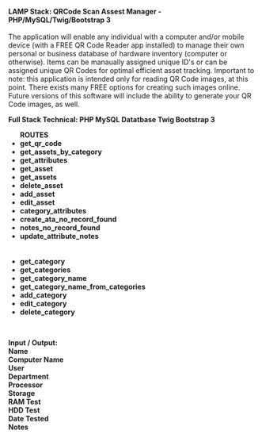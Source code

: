 <b>LAMP Stack: QRCode Scan Assest Manager - PHP/MySQL/Twig/Bootstrap 3</b>
<br><br>
The application will enable any individual with a computer and/or mobile device (with a FREE QR Code Reader app installed) to manage their own personal or business database of hardware inventory (computer or otherwise). Items can be manaually assigned unique ID's or can be assigned unique QR Codes for optimal efficient asset tracking. Important to note: this application is intended only for reading QR Code images, at this point. There exists many FREE options for creating such images online. Future versions of this software will include the ability to generate your QR Code images, as well.

<b>Full Stack Technical: PHP MySQL Datatbase Twig Bootstrap 3

<ul><b>ROUTES</b> 
<li>get_qr_code</li>
<li>get_assets_by_category</li> 
<li>get_attributes</li>  
<li>get_asset</li>  
<li>get_assets </li> 
<li>delete_asset </li> 
<li>add_asset</li>  
<li>edit_asset </li> 
<li>category_attributes </li> 
<li>create_ata_no_record_found </li> 
<li>notes_no_record_found </li> 
<li>update_attribute_notes</li> 
<br><br>
<li>get_category </li> 
<li>get_categories </li> 
<li>get_category_name </li> 
<li>get_category_name_from_categories </li> 
<li>add_category </li> 
<li>edit_category </li> 
<li>delete_category</li> 
</ul><br>
<p>
<b>Input / Output: </b><br>
Name <br>
Computer Name<br>
User <br>
Department <br>
Processor <br>
Storage <br>
RAM Test <br>
HDD Test <br>
Date Tested <br>
Notes<br><br>
</p>
